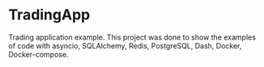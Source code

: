 # TradingApp
Trading application example.
This project was done to show the examples of code with asyncio, SQLAlchemy, Redis, PostgreSQL, Dash, Docker, Docker-compose.



